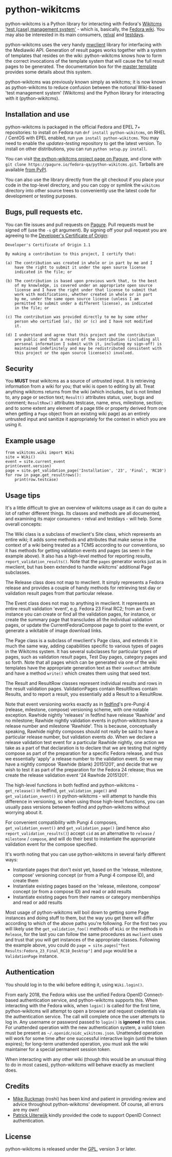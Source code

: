 # python-wikitcms

python-wikitcms is a Python library for interacting with Fedora's [Wikitcms 'test (case) management system'][1] - which is, basically, the [Fedora wiki][2]. You may also be interested in its main consumers, [relval][3] and [testdays][4].

python-wikitcms uses the very handy [mwclient][5] library for interfacing with the Mediawiki API. Generation of result pages works together with a system of templates that resides on the wiki: python-wikitcms knows how to form the correct invocations of the template system that will cause the full result pages to be generated. The documentation box for the [master template][6] provides some details about this system.

python-wikitcms was previously known simply as wikitcms; it is now known as python-wikitcms to reduce confusion between the notional Wiki-based 'test management system' (Wikitcms) and the Python library for interacting with it (python-wikitcms).

## Installation and use

python-wikitcms is packaged in the official Fedora and EPEL 7+ repositories: to install on Fedora run `dnf install python-wikitcms`, on RHEL / CentOS with EPEL enabled, run `yum install python-wikitcms`. You may need to enable the *updates-testing* repository to get the latest version. To install on other distributions, you can run `python setup.py install`.

You can visit [the python-wikitcms project page on Pagure][7], and clone with `git clone https://pagure.io/fedora-qa/python-wikitcms.git`. Tarballs are available [from PyPI][8].

You can also use the library directly from the git checkout if you place your code in the top-level directory, and you can copy or symlink the `wikitcms` directory into other source trees to conveniently use the latest code for development or testing purposes.

## Bugs, pull requests etc.

You can file issues and pull requests on [Pagure][7]. Pull requests must be signed off (use the `-s` git argument). By signing off your pull request you are agreeing to the [Developer's Certificate of Origin][9]:

    Developer's Certificate of Origin 1.1

    By making a contribution to this project, I certify that:

    (a) The contribution was created in whole or in part by me and I
        have the right to submit it under the open source license
        indicated in the file; or

    (b) The contribution is based upon previous work that, to the best
        of my knowledge, is covered under an appropriate open source
        license and I have the right under that license to submit that
        work with modifications, whether created in whole or in part
        by me, under the same open source license (unless I am
        permitted to submit under a different license), as indicated
        in the file; or

    (c) The contribution was provided directly to me by some other
        person who certified (a), (b) or (c) and I have not modified
        it.

    (d) I understand and agree that this project and the contribution
        are public and that a record of the contribution (including all
        personal information I submit with it, including my sign-off) is
        maintained indefinitely and may be redistributed consistent with
        this project or the open source license(s) involved.

## Security

You **MUST** treat wikitcms as a source of untrusted input. It is retrieving information from a wiki for you; that wiki is open to editing by all. Treat anything wikitcms returns from the wiki (which includes, but is not limited to, any page or section text; `Result()` attributes status, user, bugs and comment; `ResultRow()` attributes testcase, name, envs, milestone, section; and to some extent any element of a page title or property derived from  one when getting a `Page` object from an existing wiki page) as an entirely untrusted input and sanitize it appropriately for the context in which you are using it.

## Example usage

    from wikitcms.wiki import Wiki
    site = Wiki()
    event = site.current_event
    print(event.version)
    page = site.get_validation_page('Installation', '23', 'Final', 'RC10')
    for row in page.get_resultrows():
        print(row.testcase)

## Usage tips

It's a little difficult to give an overview of wikitcms usage as it can do quite a lot of rather different things. Its classes and methods are all documented, and examining its major consumers - relval and testdays - will help. Some overall concepts:

The Wiki class is a subclass of mwclient's Site class, which represents an entire wiki; it adds some methods and attributes that make sense in the context of a wiki being treated as a TCMS according to our conventions, so it has methods for getting validation events and pages (as seen in the example above). It also has a high-level method for reporting results, `report_validation_results()`. Note that the `pages` generator works just as in mwclient, but has been extended to handle wikitcms' additional Page subclasses.

The Release class does not map to mwclient. It simply represents a Fedora release and provides a couple of handy methods for retrieving test day or validation result pages from that particular release.

The Event class does not map to anything in mwclient. It represents an entire result validation 'event', e.g. Fedora 23 Final RC2; from an Event instance you can create or find all the validation pages, for instance, or create the summary page that transcludes all the individual validation pages, or update the CurrentFedoraCompose page to point to the event, or generate a wikitable of image download links.

The Page class is a subclass of mwclient's Page class, and extends it in much the same way, adding capabilities specific to various types of pages in the Wikitcms system. It has several subclasses for particular types of pages, such as validation result pages, Test Day pages, category pages and so forth. Note that all pages which can be generated via one of the wiki templates have the appropriate generation text as their `seedtext` attribute and have a method `write()` which creates them using that seed text.

The Result and ResultRow classes represent individual results and rows in the result validation pages. ValidationPages contain ResultRows contain Results, and to report a result, you essentially add a Result to a ResultRow.

Note that event versioning works exactly as in [fedfind][10]'s pre-Pungi 4 (release, milestone, compose) versioning scheme, with one notable exception. Rawhide nightly 'releases' in fedfind have release 'Rawhide' and no milestone; Rawhide nightly validation events in python-wikitcms have a release number and milestone 'Rawhide'. This is because, conceptually speaking, Rawhide nightly composes should not really be said to have a particular release number, but validation events *do*. When we declare a release validation test event for a particular Rawhide nightly, one action we take as a part of that declaration is to declare that we are testing that nightly compose as part of the preparation for a specific Fedora release, and thus we essentially 'apply' a release number to the validation event. So we may have a nightly compose 'Rawhide (blank) 20151201', and decide that we wish to test it as part of the preparation for the Fedora 24 release; thus we create the release validation event '24 Rawhide 20151201'.

The high-level functions in both fedfind and python-wikitcms - `get_release()` in fedfind, `get_validation_page()` and `get_validation_event()` in python-wikitcms - will attempt to handle this difference in versioning, so when using those high-level functions, you can usually pass versions between fedfind and python-wikitcms without worrying about it.

For convenient compatibility with Pungi 4 composes, `get_validation_event()` and `get_validation_page()` (and hence also `report_validation_results()`) accept `cid` as an alternative to `release` / `milestone` / `compose`, and will do their best to instantiate the appropriate validation event for the compose specified.

It's worth noting that you can use python-wikitcms in several fairly different ways:

* Instantiate pages that don't exist yet, based on the 'release, milestone, compose' versioning concept (or from a Pungi 4 compose ID), and create them
* Instantiate existing pages based on the 'release, milestone, compose' concept (or from a compose ID) and read or add results
* Instantiate existing pages from their names or category memberships and read or add results

Most usage of python-wikitcms will boil down to getting some Page instances and doing stuff to them, but the way you get there will differ according to which of the above paths you're following. For the first two you will likely use the `get_validation_foo()` methods of `Wiki` or the methods in `Release`, for the last you can follow the same procedures as `mwclient` uses and trust that you will get instances of the appropriate classes. Following the example above, you could do `page = site.pages["Test Results:Fedora_23_Final_RC10_Desktop"]` and `page` would be a `ValidationPage` instance.

## Authentication

You should log in to the wiki before editing it, using `Wiki.login()`.

From early 2018, the Fedora wikis use the unified Fedora OpenID Connect-based authentication service, and python-wikitcms supports this. When interacting with the Fedora wikis, when `login()` is called for the first time, python-wikitcms will attempt to open a browser and request credentials via the authentication service. The call will complete once the user attempts to log in. Any username or password passed to `login()` is **ignored** in this case. For unattended operation with the new authentication system, a valid token must be present as `~/.openidc/oidc_wikitcms.json`. Unattended operation will work for some time after one successful interactive login (until the token expires); for long-term unattended operation, you must ask the wiki maintainer for a special permanent session token.

When interacting with any other wiki (though this would be an unusual thing to do in most cases), python-wikitcms will behave exactly as mwclient does.

## Credits

* [Mike Ruckman][11] (roshi) has been kind and patient in providing review and advice throughout python-wikitcms' development. Of course, all errors are my own!
* [Patrick Uiterwijk][12] kindly provided the code to support OpenID Connect authentication.

## License

python-wikitcms is released under the [GPL][13], version 3 or later.

 [1]: https://fedoraproject.org/wiki/Wikitcms
 [2]: https://fedoraproject.org/wiki
 [3]: https://pagure.io/fedora-qa/relval
 [4]: https://pagure.io/fedora-qa/testdays
 [5]: https://github.com/mwclient/mwclient
 [6]: https://fedoraproject.org/wiki/Template:Validation_results
 [7]: https://pagure.io/fedora-qa/python-wikitcms
 [8]: https://pypi.python.org/pypi/wikitcms
 [9]: https://developercertificate.org/
 [10]: https://pagure.io/fedora-qa/fedfind
 [11]: https://roshi.fedorapeople.org/
 [12]: https://patrick.uiterwijk.org/
 [13]: https://www.gnu.org/licenses/gpl.txt
